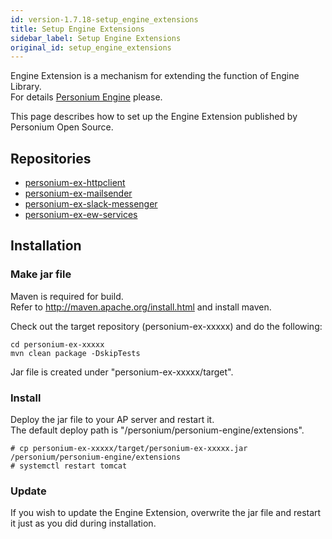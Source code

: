 ```yaml
---
id: version-1.7.18-setup_engine_extensions
title: Setup Engine Extensions
sidebar_label: Setup Engine Extensions
original_id: setup_engine_extensions
---
```

Engine Extension is a mechanism for extending the function of Engine Library.  
For details [Personium Engine](../app-developer/Personium-Engine.md) please.  

This page describes how to set up the Engine Extension published by Personium Open Source.  

## Repositories
* [personium-ex-httpclient](https://github.com/personium/personium-ex-httpclient)
* [personium-ex-mailsender](https://github.com/personium/personium-ex-mailsender)
* [personium-ex-slack-messenger](https://github.com/personium/personium-ex-slack-messenger)
* [personium-ex-ew-services](https://github.com/personium/personium-ex-ew-services)

## Installation
### Make jar file
Maven is required for build.  
Refer to http://maven.apache.org/install.html and install maven.  

Check out the target repository (personium-ex-xxxxx) and do the following:  
```
cd personium-ex-xxxxx
mvn clean package -DskipTests
```
Jar file is created under "personium-ex-xxxxx/target".  

### Install
Deploy the jar file to your AP server and restart it.  
The default deploy path is "/personium/personium-engine/extensions".  
```
# cp personium-ex-xxxxx/target/personium-ex-xxxxx.jar /personium/personium-engine/extensions
# systemctl restart tomcat
```

### Update
If you wish to update the Engine Extension, overwrite the jar file and restart it just as you did during installation.  
